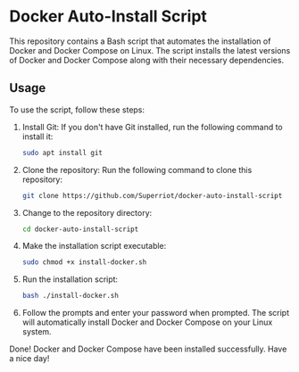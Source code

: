# Docker Auto-Install Script

This repository contains a Bash script that automates the installation of Docker and Docker Compose on Linux. The script installs the latest versions of Docker and Docker Compose along with their necessary dependencies.

## Usage

To use the script, follow these steps:

1. Install Git: If you don't have Git installed, run the following command to install it:

   ```bash
   sudo apt install git
   ```
2. Clone the repository: Run the following command to clone this repository:
   ```bash
   git clone https://github.com/Superriot/docker-auto-install-script
   ```
3. Change to the repository directory:
   ```bash
   cd docker-auto-install-script
   ```
4. Make the installation script executable:
   ```bash
   sudo chmod +x install-docker.sh 
   ```
5. Run the installation script:
   ```bash
   bash ./install-docker.sh
   ```
6. Follow the prompts and enter your password when prompted. The script will automatically install Docker and Docker Compose on your Linux system.


Done! Docker and Docker Compose have been installed successfully. Have a nice day!
